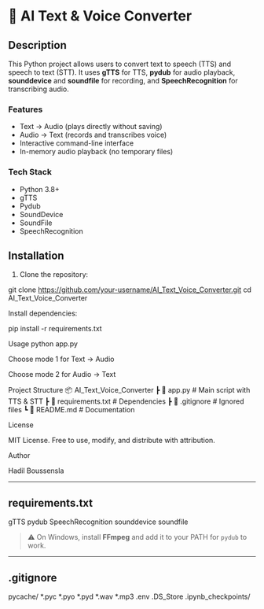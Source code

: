 # 🤖 AI Text & Voice Converter

## Description
This Python project allows users to convert text to speech (TTS) and speech to text (STT). 
It uses **gTTS** for TTS, **pydub** for audio playback, **sounddevice** and **soundfile** for recording, and **SpeechRecognition** for transcribing audio.

### Features
- Text → Audio (plays directly without saving)
- Audio → Text (records and transcribes voice)
- Interactive command-line interface
- In-memory audio playback (no temporary files)

### Tech Stack
- Python 3.8+
- gTTS
- Pydub
- SoundDevice
- SoundFile
- SpeechRecognition

## Installation
1. Clone the repository:

git clone https://github.com/your-username/AI_Text_Voice_Converter.git
cd AI_Text_Voice_Converter

Install dependencies:

pip install -r requirements.txt

Usage
python app.py


Choose mode 1 for Text → Audio

Choose mode 2 for Audio → Text

Project Structure
📦 AI_Text_Voice_Converter
 ┣ 📜 app.py             # Main script with TTS & STT
 ┣ 📜 requirements.txt   # Dependencies
 ┣ 📜 .gitignore         # Ignored files
 ┗ 📜 README.md          # Documentation

License

MIT License. Free to use, modify, and distribute with attribution.

Author

Hadil Boussensla


---

## **requirements.txt**



gTTS
pydub
SpeechRecognition
sounddevice
soundfile


> ⚠️ On Windows, install **FFmpeg** and add it to your PATH for `pydub` to work.

---

## **.gitignore**



pycache/
*.pyc
*.pyo
*.pyd
*.wav
*.mp3
.env
.DS_Store
.ipynb_checkpoints/
